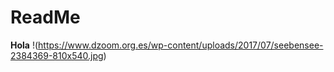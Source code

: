 # ReadMe
**Hola**
!(https://www.dzoom.org.es/wp-content/uploads/2017/07/seebensee-2384369-810x540.jpg)
